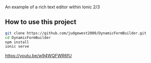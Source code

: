 An example of a rich text editor within Ionic 2/3

## How to use this project

```bash
git clone https://github.com/judgewest2000/DynamicFormBuilder.git
cd DynamicFormBuilder
npm install
ionic serve
```
https://youtu.be/w94WQFWR6fU
